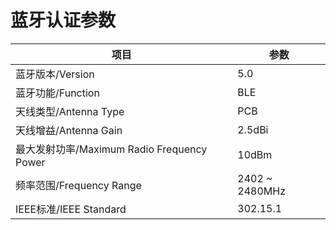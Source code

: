 # 蓝牙认证参数

| 项目 | 参数 |
| -------- | --------- |
| 蓝牙版本/Version | 5.0 |
| 蓝牙功能/Function | BLE |
| 天线类型/Antenna Type | PCB |
| 天线增益/Antenna Gain | 2.5dBi |
| 最大发射功率/Maximum Radio Frequency Power | 10dBm |
| 频率范围/Frequency Range | 2402 ~ 2480MHz |
| IEEE标准/IEEE Standard | 302.15.1 |